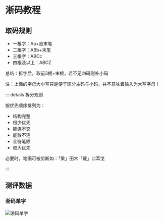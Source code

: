 # 淅码教程
## 取码规则
- 一根字：Aa+首末笔  
- 二根字：ABb+末笔
- 三根字：ABCc  
- 四根及以上：ABCZ  

总结：拆字后，取前3根+末根，若不足四码则补小码  

注：上面的字母大小写只是便于区分主码与小码，并不意味着输入为大写字母！


::: details 拆分规则

按优先顺序排列为：
- 结构完整
- 根少优先
- 能连不交
- 能散不连
- 全符笔顺
- 取大优先

必要时，笔画可被剪断如：「果」田木「戢」口耳戈  

:::


## 测评数据

### 淅码单字
![淅码单字](/data/dz-hao.png)
